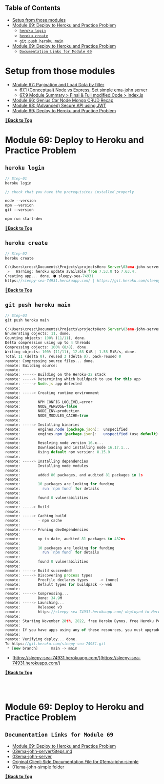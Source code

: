 Table of Contents
---

- [Setup from those modules](#setup-from-those-modules)
- [Module 69: Deploy to Heroku and Practice Problem](#module-69-deploy-to-heroku-and-practice-problem)
  - [`heroku login`](#heroku-login)
  - [`heroku create`](#heroku-create)
  - [`git push heroku main`](#git-push-heroku-main)
- [Module 69: Deploy to Heroku and Practice Problem](#module-69-deploy-to-heroku-and-practice-problem-1)
  - [`Documentation Links for Module 69`](#documentation-links-for-module-69)

# Setup from those modules

- [Module 67: Pagination and Load Data by filter](https://github.com/crescentpartha/projectsHero/blob/main/milestone-module/milestone08/module48-simple-react-SPA-with-simple-E-commerce/02ema-john-simple.md#module-67-pagination-and-load-data-by-filter "from 02ema-john-simple.md")
  - [67.1 (Conceptual) Node vs Express, Set simple ema-john server](https://github.com/crescentpartha/projectsHero/blob/main/milestone-module/milestone08/module48-simple-react-SPA-with-simple-E-commerce/02ema-john-simple.md#671-conceptual-node-vs-express-set-simple-ema-john-server "from 02ema-john-simple.md")
  - [67.9 Module Summary > Final & Full modified Code > index.js](https://github.com/crescentpartha/projectsHero/blob/main/milestone-module/milestone08/module48-simple-react-SPA-with-simple-E-commerce/02ema-john-simple.md#indexjs-1 "index.js - from 02ema-john-simple.md")
- [Module 66: Genius Car Node Mongo CRUD Recap](https://github.com/crescentpartha/projectsHero/blob/main/milestone-module/milestone10/module60-responsive-react-website-and-react-recap/00module-overview-and-react-review.md#module-66-genius-car-node-mongo-crud-recap)
- [Module 68: (Advanced) Secure API using JWT](https://github.com/crescentpartha/projectsHero/blob/main/milestone-module/milestone10/module60-responsive-react-website-and-react-recap/00module-overview-and-react-review.md#module-68-advanced-secure-api-using-jwt)
- [Module 69: Deploy to Heroku and Practice Problem](https://github.com/crescentpartha/projectsHero/blob/main/milestone-module/milestone11/module69-deploy-to-heroku-and-practice-problem/00deploy-to-heroku.md#module-69-deploy-to-heroku-and-practice-problem)

**[🔼Back to Top](#table-of-contents)**

# Module 69: Deploy to Heroku and Practice Problem

## `heroku login`

``` JavaScript
// Step-01
heroku login
```

``` JavaScript
// check that you have the prerequisites installed properly

node --version
npm --version
git --version

npm run start-dev
```

**[🔼Back to Top](#table-of-contents)**

## `heroku create`

``` JavaScript
// Step-02
heroku create
```

``` JavaScript
C:\Users\cresc\Documents\Projects\projectsHero Server\03ema-john-server>heroku create
 »   Warning: heroku update available from 7.53.0 to 7.63.4.
Creating app... done, ⬢ sleepy-sea-74931
https://sleepy-sea-74931.herokuapp.com/ | https://git.heroku.com/sleepy-sea-74931.git
```

**[🔼Back to Top](#table-of-contents)**

## `git push heroku main`

``` JavaScript
// Step-03
git push heroku main
```

``` JavaScript
C:\Users\cresc\Documents\Projects\projectsHero Server\03ema-john-server>git push heroku main
Enumerating objects: 11, done.
Counting objects: 100% (11/11), done.
Delta compression using up to 4 threads
Compressing objects: 100% (8/8), done.
Writing objects: 100% (11/11), 12.63 KiB | 1.58 MiB/s, done.
Total 11 (delta 0), reused 3 (delta 0), pack-reused 0
remote: Compressing source files... done.
remote: Building source:
remote:
remote: -----> Building on the Heroku-22 stack
remote: -----> Determining which buildpack to use for this app
remote: -----> Node.js app detected
remote:
remote: -----> Creating runtime environment
remote:
remote:        NPM_CONFIG_LOGLEVEL=error
remote:        NODE_VERBOSE=false
remote:        NODE_ENV=production
remote:        NODE_MODULES_CACHE=true
remote:
remote: -----> Installing binaries
remote:        engines.node (package.json):  unspecified
remote:        engines.npm (package.json):   unspecified (use default)
remote:
remote:        Resolving node version 16.x...
remote:        Downloading and installing node 16.17.1...
remote:        Using default npm version: 8.15.0
remote:
remote: -----> Installing dependencies
remote:        Installing node modules
remote:
remote:        added 80 packages, and audited 81 packages in 1s
remote:
remote:        10 packages are looking for funding
remote:          run `npm fund` for details
remote:
remote:        found 0 vulnerabilities
remote:
remote: -----> Build
remote:
remote: -----> Caching build
remote:        - npm cache
remote:
remote: -----> Pruning devDependencies
remote:
remote:        up to date, audited 81 packages in 432ms
remote:
remote:        10 packages are looking for funding
remote:          run `npm fund` for details
remote:
remote:        found 0 vulnerabilities
remote:
remote: -----> Build succeeded!
remote: -----> Discovering process types
remote:        Procfile declares types     -> (none)
remote:        Default types for buildpack -> web
remote:
remote: -----> Compressing...
remote:        Done: 34.9M
remote: -----> Launching...
remote:        Released v3
remote:        https://sleepy-sea-74931.herokuapp.com/ deployed to Heroku
remote:
remote: Starting November 28th, 2022, free Heroku Dynos, free Heroku Postgres, and free Heroku Data for Redis® will no longer be available.
remote:
remote: If you have apps using any of these resources, you must upgrade to paid plans by this date to ensure your apps continue to run and to retain your data. For students, we will announce a new program by the end of September. Learn more at https://blog.heroku.com/next-chapter
remote:
remote: Verifying deploy... done.
To https://git.heroku.com/sleepy-sea-74931.git
 * [new branch]      main -> main
```

- [https://sleepy-sea-74931.herokuapp.com/](https://sleepy-sea-74931.herokuapp.com/)

**[🔼Back to Top](#table-of-contents)**

<br /><br />

# Module 69: Deploy to Heroku and Practice Problem

## `Documentation Links for Module 69`

- [Module 69: Deploy to Heroku and Practice Problem](https://github.com/crescentpartha/projectsHero/blob/main/milestone-module/milestone11/module69-deploy-to-heroku-and-practice-problem/00deploy-to-heroku.md "Module 69: Documentation")
- [03ema-john-server/Steps.md](https://github.com/crescentpartha/03ema-john-server/blob/main/Steps.md "Only 69.1M Documentation from Module 69")
- [03ema-john-server](https://github.com/crescentpartha/03ema-john-server "03ema-john-server Repository Link (newer-version) | Deploy in Heroku")
- [Original Client-Side Documentation File for 01ema-john-simple](https://github.com/crescentpartha/projectsHero/blob/main/milestone-module/milestone08/module48-simple-react-SPA-with-simple-E-commerce/02ema-john-simple.md "02ema-john-simple.md - Documentation of Modules 48-49-52-59-67")
- [01ema-john-simple folder](https://github.com/crescentpartha/projectsHero/tree/main/milestone-module/milestone08/module48-simple-react-SPA-with-simple-E-commerce "01ema-john-simple for client-side - 03ema-john-server for server-side (older-version)")

**[🔼Back to Top](#table-of-contents)**


